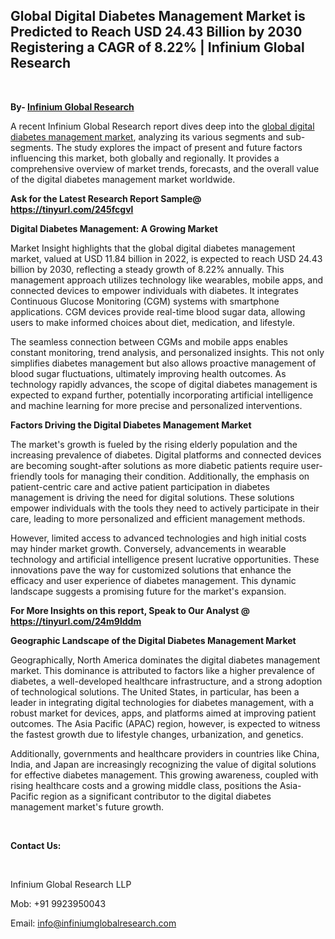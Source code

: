 <h2><strong>Global Digital Diabetes Management Market is Predicted to Reach USD 24.43 Billion by 2030 Registering a CAGR of 8.22% | Infinium Global Research</strong></h2>
<p>&nbsp;</p>
<p><strong>By- </strong><a href="https://www.infiniumglobalresearch.com"><strong>Infinium Global Research</strong></a></p>
<p>A recent Infinium Global Research report dives deep into the <a href="https://www.infiniumglobalresearch.com/market-reports/global-digital-diabetes-management-market">global digital diabetes management market</a>, analyzing its various segments and sub-segments. The study explores the impact of present and future factors influencing this market, both globally and regionally. It provides a comprehensive overview of market trends, forecasts, and the overall value of the digital diabetes management market worldwide.</p>
<p><strong>Ask for the Latest Research Report Sample@ </strong><a href="https://tinyurl.com/245fcgvl"><strong>https://tinyurl.com/245fcgvl</strong></a></p>
<p><strong>Digital Diabetes Management: A Growing Market</strong></p>
<p>Market Insight highlights that the global digital diabetes management market, valued at USD 11.84 billion in 2022, is expected to reach USD 24.43 billion by 2030, reflecting a steady growth of 8.22% annually. This management approach utilizes technology like wearables, mobile apps, and connected devices to empower individuals with diabetes. It integrates Continuous Glucose Monitoring (CGM) systems with smartphone applications. CGM devices provide real-time blood sugar data, allowing users to make informed choices about diet, medication, and lifestyle.</p>
<p>The seamless connection between CGMs and mobile apps enables constant monitoring, trend analysis, and personalized insights. This not only simplifies diabetes management but also allows proactive management of blood sugar fluctuations, ultimately improving health outcomes. As technology rapidly advances, the scope of digital diabetes management is expected to expand further, potentially incorporating artificial intelligence and machine learning for more precise and personalized interventions.</p>
<p><strong>Factors Driving the Digital Diabetes Management Market</strong></p>
<p>The market's growth is fueled by the rising elderly population and the increasing prevalence of diabetes. Digital platforms and connected devices are becoming sought-after solutions as more diabetic patients require user-friendly tools for managing their condition. Additionally, the emphasis on patient-centric care and active patient participation in diabetes management is driving the need for digital solutions. These solutions empower individuals with the tools they need to actively participate in their care, leading to more personalized and efficient management methods.</p>
<p>However, limited access to advanced technologies and high initial costs may hinder market growth. Conversely, advancements in wearable technology and artificial intelligence present lucrative opportunities. These innovations pave the way for customized solutions that enhance the efficacy and user experience of diabetes management. This dynamic landscape suggests a promising future for the market's expansion.</p>
<p><strong>For More Insights on this report, Speak to Our Analyst @ </strong><a href="https://tinyurl.com/24m9lddm"><strong>https://tinyurl.com/24m9lddm</strong></a></p>
<p><strong>Geographic Landscape of the Digital Diabetes Management Market</strong></p>
<p>Geographically, North America dominates the digital diabetes management market. This dominance is attributed to factors like a higher prevalence of diabetes, a well-developed healthcare infrastructure, and a strong adoption of technological solutions. The United States, in particular, has been a leader in integrating digital technologies for diabetes management, with a robust market for devices, apps, and platforms aimed at improving patient outcomes. The Asia Pacific (APAC) region, however, is expected to witness the fastest growth due to lifestyle changes, urbanization, and genetics.</p>
<p>Additionally, governments and healthcare providers in countries like China, India, and Japan are increasingly recognizing the value of digital solutions for effective diabetes management. This growing awareness, coupled with rising healthcare costs and a growing middle class, positions the Asia-Pacific region as a significant contributor to the digital diabetes management market's future growth.</p>
<p>&nbsp;</p>
<p><strong>Contact Us:</strong></p>
<p>&nbsp;</p>
<p>Infinium Global Research LLP</p>
<p>Mob: +91 9923950043</p>
<p>Email: <a href="mailto:info@infiniumglobalresearch.com">info@infiniumglobalresearch.com</a></p>